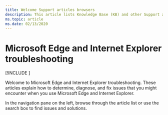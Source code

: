 ```yaml
---
title: Welcome Support articles browsers
description: This article lists Knowledge Base (KB) and other Support articles for Microsoft Edge and Internet Explorer.
ms.topic: article
ms.date: 02/13/2020
---
```

# Microsoft Edge and Internet Explorer troubleshooting

[!INCLUDE [](../../../includes/browsers-important.md)]

Welcome to Microsoft Edge and Internet Explorer troubleshooting. These articles explain how to determine, diagnose, and fix issues that you might encounter when you use Microsoft Edge and Internet Explorer.

In the navigation pane on the left, browse through the article list or use the search box to find issues and solutions.